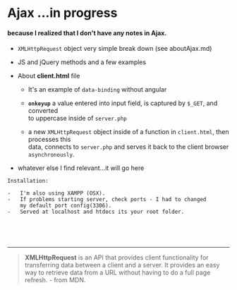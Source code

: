 # Ajax  ...in progress

#### because I realized that I don't have any notes in Ajax.


-  `XMLHttpRequest` object very simple break down (see aboutAjax.md)
-  JS and jQuery methods and a few examples
-  About __client.html__ file

	-  It's an example of `data-binding` without angular

	- __`onkeyup`__ a value entered into input field, is captured by `$_GET`, and converted   
	      to uppercase inside of `server.php`   

	-  a new `XMLHttpRequest` object inside of a function in `client.html`, then processes this         
           data, connects to `server.php` and serves it back to the client browser `asynchronously`.   	
	 
	 
-  whatever else I find relevant...it will go here

```
Installation:

-   I'm also using XAMPP (OSX).  
-   If problems starting server, check ports - I had to changed   
    my default port config(3306).    
-   Served at localhost and htdocs its your root folder.    

	
```

<br />
<hr />

> **XMLHttpRequest** is an API that provides client functionality for transferring data between a client and a server. 
> It provides an easy way to retrieve data from a URL without having to do a full page refresh. - from MDN. 
